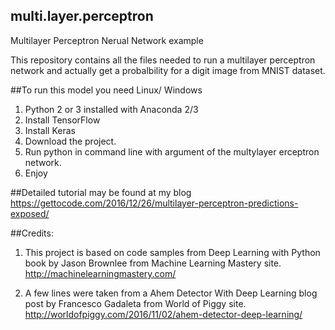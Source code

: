 ## multi.layer.perceptron
Multilayer Perceptron Nerual Network example

This repository contains all the files needed to run a multilayer perceptron network and actually get a probalbility 
for a digit image from MNIST dataset.

##To run this model you need Linux/ Windows
1. Python 2 or 3 installed with Anaconda 2/3
2. Install TensorFlow
3. Install Keras
4. Download the project.
5. Run python in command line with argument of the multylayer erceptron network.
6. Enjoy

##Detailed tutorial may be found at my blog
https://gettocode.com/2016/12/26/multilayer-perceptron-predictions-exposed/

##Credits:
1. This project is based on code samples from Deep Learning with Python book by Jason Brownlee from Machine Learning Mastery site.
http://machinelearningmastery.com/

2.  A few lines were taken from a Ahem Detector With Deep Learning blog post by Francesco Gadaleta from World of Piggy site.
http://worldofpiggy.com/2016/11/02/ahem-detector-deep-learning/

